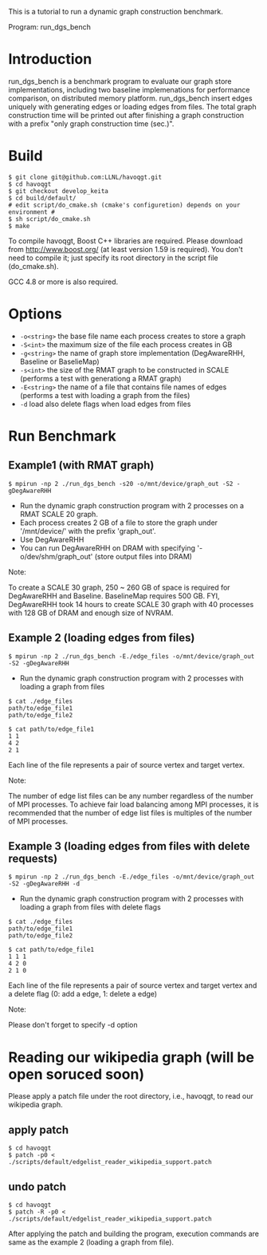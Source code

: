 This is a tutorial to run a dynamic graph construction benchmark.

Program: run_dgs_bench

# Introduction
run_dgs_bench is a benchmark program to evaluate our graph store implementations, including two baseline implemenations for performance comparison, on distributed memory platform.
run_dgs_bench insert edges uniquely with generating edges or loading edges from files.
The total graph construction time will be printed out after finishing a graph construction with a prefix "only graph construction time (sec.)".

# Build
```
$ git clone git@github.com:LLNL/havoqgt.git
$ cd havoqgt
$ git checkout develop_keita
$ cd build/default/
# edit script/do_cmake.sh (cmake's configuretion) depends on your environment #
$ sh script/do_cmake.sh
$ make
```
To compile havoqgt, Boost C++ libraries are required. Please download from http://www.boost.org/ (at least version 1.59 is required).
You don't need to compile it; just specify its root directory in the script file (do_cmake.sh).

GCC 4.8 or more is also required.

# Options
+ `-o<string>`
	the base file name each process creates to store a graph
+ `-S<int>`
	the maximum size of the file each process creates in GB
+ `-g<string>`
	the name of graph store implementation (DegAwareRHH, Baseline or BaselieMap)
+ `-s<int>`
	the size of the RMAT graph to be constructed in SCALE (performs a test with generationg a RMAT graph)
+ `-E<string>`
	the name of a file that contains file names of edges (performs a test with loading a graph from the files)
+ `-d`
  load also delete flags when load edges from files

# Run Benchmark
## Example1 (with RMAT graph)
```
$ mpirun -np 2 ./run_dgs_bench -s20 -o/mnt/device/graph_out -S2 -gDegAwareRHH
```

* Run the dynamic graph construction program with 2 processes on a RMAT SCALE 20 graph.
* Each process creates 2 GB of a file to store the graph under '/mnt/device/' with the prefix 'graph_out'.
* Use DegAwareRHH
* You can run DegAwareRHH on DRAM with specifying '-o/dev/shm/graph_out' (store output files into DRAM)

Note:

To create a SCALE 30 graph, 250 ~ 260 GB of space is required for DegAwareRHH and Baseline. BaselineMap requires 500 GB.
FYI, DegAwareRHH took 14 hours to create SCALE 30 graph with 40 processes with 128 GB of DRAM and enough size of NVRAM.

## Example 2 (loading edges from files)
```
$ mpirun -np 2 ./run_dgs_bench -E./edge_files -o/mnt/device/graph_out -S2 -gDegAwareRHH
```
* Run the dynamic graph construction program with 2 processes with loading a graph from files
```
$ cat ./edge_files
path/to/edge_file1
path/to/edge_file2

$ cat path/to/edge_file1
1 1
4 2
2 1
```
Each line of the file represents a pair of source vertex and target vertex.

Note:

The number of edge list files can be any number regardless of the number of MPI processes.
To achieve fair load balancing among MPI processes, it is recommended that the number of edge list files is multiples of the number of MPI processes.

## Example 3 (loading edges from files with delete requests)
```
$ mpirun -np 2 ./run_dgs_bench -E./edge_files -o/mnt/device/graph_out -S2 -gDegAwareRHH -d
```
* Run the dynamic graph construction program with 2 processes with loading a graph from files with delete flags
```
$ cat ./edge_files
path/to/edge_file1
path/to/edge_file2

$ cat path/to/edge_file1
1 1 1
4 2 0
2 1 0
```
Each line of the file represents a pair of source vertex and target vertex and a delete flag (0: add a edge, 1: delete a edge)

Note:

Please don't forget to specify -d option


# Reading our wikipedia graph (will be open soruced soon)
Please apply a patch file under the root directory, i.e., havoqgt, to read our wikipedia graph.
## apply patch
```
$ cd havoqgt
$ patch -p0 < ./scripts/default/edgelist_reader_wikipedia_support.patch
```
## undo patch
```
$ cd havoqgt
$ patch -R -p0 < ./scripts/default/edgelist_reader_wikipedia_support.patch
```
After applying the patch and building the program, execution commands are same as the example 2 (loading a graph from file).

